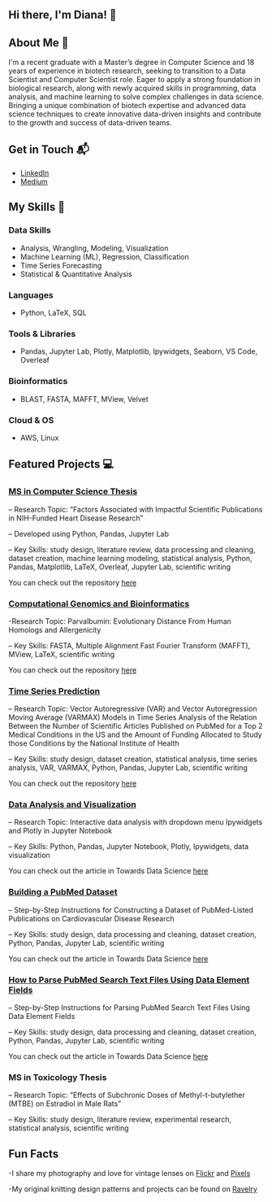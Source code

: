 ## Hi there, I'm Diana! 👋


## About Me 🚀

I'm a recent graduate with a Master’s degree in Computer Science and 18 years of experience in biotech research,
seeking to transition to a Data Scientist and Computer Scientist role. Eager to apply a strong foundation in biological research,
along with newly acquired skills in programming, data analysis, and machine learning to solve complex challenges in data
science. Bringing a unique combination of biotech expertise and advanced data science techniques to create innovative
data-driven insights and contribute to the growth and success of data-driven teams.

## Get in Touch 📬

- [LinkedIn](https://linkedin.com/in/diana-rozenshteyn-012297b/)
- [Medium](https://medium.com/@dianarozenshteyn)


## My Skills 🧠

### Data Skills
- Analysis, Wrangling, Modeling, Visualization  
- Machine Learning (ML), Regression, Classification  
- Time Series Forecasting  
- Statistical & Quantitative Analysis

### Languages
- Python, LaTeX, SQL

### Tools & Libraries
- Pandas, Jupyter Lab, Plotly, Matplotlib, Ipywidgets, Seaborn, VS Code, Overleaf

### Bioinformatics
- BLAST, FASTA, MAFFT, MView, Velvet

### Cloud & OS
- AWS, Linux


## Featured Projects 💻

### [MS in Computer Science Thesis](https://github.com/drozenshteyn/Master-s-Thesis)

– Research Topic: ”Factors Associated with Impactful Scientific Publications in NIH-Funded Heart Disease Research”

– Developed using Python, Pandas, Jupyter Lab

– Key Skills: study design, literature review, data processing and cleaning, dataset creation, machine learning modeling,
statistical analysis, Python, Pandas, Matplotlib, LaTeX, Overleaf, Jupyter Lab, scientific writing 

You can check out the repository [here](https://github.com/drozenshteyn/Master-s-Thesis)

### [Computational Genomics and Bioinformatics ](https://github.com/drozenshteyn/Parvalbumin-Evolutionary-Distance-From-Human-Homologs-and-Allergenicity./tree/main)

-Research Topic: Parvalbumin: Evolutionary Distance From Human Homologs and Allergenicity

– Key Skills: FASTA, Multiple Alignment Fast Fourier Transform (MAFFT), MView, LaTeX, scientific writing

You can check out the repository [here](https://github.com/drozenshteyn/Parvalbumin-Evolutionary-Distance-From-Human-Homologs-and-Allergenicity./tree/main)

### [Time Series Prediction](https://github.com/drozenshteyn/Time-Series-Analysis)

– Research Topic: Vector Autoregressive (VAR) and Vector Autoregression Moving Average (VARMAX) Models in Time
Series Analysis of the Relation Between the Number of Scientific Articles Published on PubMed for a Top 2 Medical
Conditions in the US and the Amount of Funding Allocated to Study those Conditions by the National Institute of Health

– Key Skills: study design, dataset creation, statistical analysis, time series analysis, VAR, VARMAX, Python, Pandas,
Jupyter Lab, scientific writing

You can check out the repository [here](https://github.com/drozenshteyn/Time-Series-Analysis/tree/main)

### [Data Analysis and Visualization](https://medium.com/towards-data-science/interactive-data-analysis-with-dropdown-menu-ipywidgets-and-plotly-in-jupyter-notebook-591a84a81b22)

– Research Topic: Interactive data analysis with dropdown menu Ipywidgets and Plotly in Jupyter Notebook

– Key Skills: Python, Pandas, Jupyter Notebook, Plotly, Ipywidgets, data visualization

You can check out the article in Towards Data Science [here](https://medium.com/towards-data-science/interactive-data-analysis-with-dropdown-menu-ipywidgets-and-plotly-in-jupyter-notebook-591a84a81b22)

### [Building a PubMed Dataset](https://medium.com/towards-data-science/building-a-pubmed-dataset-b1267408417c)

– Step-by-Step Instructions for Constructing a Dataset of PubMed-Listed Publications on Cardiovascular Disease Research

– Key Skills: study design, data processing and cleaning, dataset creation, Python, Pandas, Jupyter Lab, scientific writing 

You can check out the article in Towards Data Science [here](https://medium.com/towards-data-science/building-a-pubmed-dataset-b1267408417c)

### [How to Parse PubMed Search Text Files Using Data Element Fields](https://medium.com/@dianarozenshteyn/how-to-parse-pubmed-search-text-files-using-data-element-fields-1bb9d416b4cd)

– Step-by-Step Instructions for Parsing PubMed Search Text Files Using Data Element Fields

– Key Skills: study design, data processing and cleaning, dataset creation, Python, Pandas, Jupyter Lab, scientific writing 

You can check out the article in Towards Data Science [here](https://medium.com/towards-data-science/building-a-pubmed-dataset-b1267408417c)


### MS in Toxicology Thesis 

– Research Topic: ”Effects of Subchronic Doses of Methyl-t-butylether (MTBE) on Estradiol in Male Rats”

– Key Skills: study design, literature review, experimental research, statistical analysis, scientific writing


## Fun Facts
-I share my photography and love for vintage lenses on [Flickr](https://www.flickr.com/photos/38997291@N08/) and [Pixels](diana-rozenshteyn.pixels.com/)

-My original knitting design patterns and projects can be found on [Ravelry](www.ravelry.com/designers/diana-rozenshteyn)
